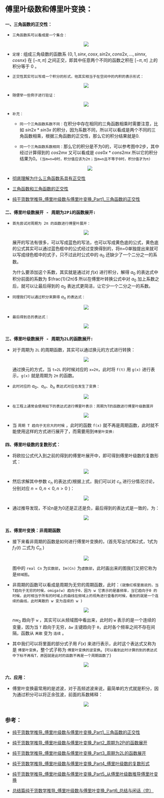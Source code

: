 # `傅里叶级数和傅里叶变换：`

### `一、三角函数的正交性：`

* `三角函数系可以看成是一个集合：`

    <div align=center><img  src="./static/三角函数集.jpg"/></div>

* `定理：`组成三角级数的函数系 $\{0,1,sinx,cosx,sin2x,cons2x,...,sinnx,cosnx\}$ 在 $[-π,π]$ 之间正交，即其中任意两个不同的函数之积在 $[-π,π]$ 上的积分等于 0 。


* `正交性其实可以写成一个积分的形式，他其实相当于在空间中的内积的表示形式：`

    <div align=center><img  src="./static/三角函数集2.png"/></div>

* `随便举一些例子进行验证：`

    <div align=center><img  src="./static/三角函数集3.png"/></div>


* `补充：`
  
  * `同一个三角函数系数不同：`在积分中存在相同的三角函数相乘时需要注意，比如 $sin2x*sin3x$ 的积分，因为系数不同，所以可以看成是两个不同的三角函数相乘，根据三角函数的正交性，那么它的积分结果就是0.

  * `同一个三角函数系数相同：`那么它的积分是不为0的，可以参考图中2步，其中经过计算得到的 $cos2mx$ 又可以看成是 $cos0x*cons2mx$ 所以它的积分结果为0。`(当m=n=0时，积分值应该为2π；当m=n且不等于0时，积分值才为π)`

    <div align=center><img  src="./static/三角函数集4.png"/></div>


* [彻底理解为什么三角函数系具有正交性](https://zhuanlan.zhihu.com/p/341796771)


* [三角函数和三角函数的正交性](https://blog.csdn.net/qingkongyeyue/article/details/58062131)

* [纯干货数学推导_傅里叶级数与傅里叶变换_Part1_三角函数的正交性](https://www.bilibili.com/video/BV1Et411R78v/?spm_id_from=333.337.search-card.all.click&vd_source=caf90f9466fd52eb07bb4be5ca57fb1f)
  
### `二、傅里叶级数展开 - 周期为2Pi的函数展开:`

* `首先尝试对周期为 2π 的函数进行傅里叶展开：`
  
    <div align=center><img  src="./static/傅里叶变换周期为2π1.png"/></div>

    展开的写法有很多，可以写成蓝色的写法，也可以写成黄色底的公式，黄色底的公式其实可以通过蓝色框中的公式经过变换得到的，将n=0单独提出来就可以写成绿色框中的式子，只不过此时公式中的 $a_0$ 还缺少了一个二分之一的系数。
    
    为什么要添加这个系数，其实就是通过对 $f(x)$ 进行积分，解得 $a_0$ 的表达式中积分前面的系数为 $\frac{1}{2π}$ 所以在傅里叶转换公式中对 $a_0$ 加上系数之后，就可以让最后得到的 $a_0$ 表达式更简洁，让它少一个二分之一的系数。

* `同理我们可以通过积分来算得` $a_n$ `的表达式：`

    <div align=center><img  src="./static/傅里叶变换周期为2π3.png"/></div>



* `最后得到总的表达式：`


    <div align=center><img  src="./static/傅里叶变换周期为2π2.png"/></div>


### `三、傅里叶级数展开 - 周期为2L的函数展开:`

* 对于周期为 `2L` 的周期函数，其实可以通过换元的方式进行转换：


    <div align=center><img  src="./static/傅里叶变换周期为2L1.png"/></div>

    通过换元的方式，当 `t=2L` 的时候对应的 `x=2π`，此时将 `f(t)` 用 `g(x)` 进行表示，`g(x)` 就是周期为 `2π` 的函数。


* `此时对应的` $a_0$、$a_n$、$b_n$ `表达式对应也发生了变换：`

    <div align=center><img  src="./static/傅里叶变换周期为2L2.png"/></div>


* `在工程上通常会使用如下的表达式进行傅里叶表示：周期为T的函数进行傅里叶级数展开`
  
    <div align=center><img  src="./static/傅里叶变换周期为2L3.png"/></div>

* 当 `周期 T 趋向于无穷大的时候` ，此时的函数 `f(x)` 就不再是周期函数，此时就不能使用这样的方式进行展开了，而需要用到`傅里叶变换:`


### `四、傅里叶级数的复数形式：`


* 将欧拉公式代入到之前的得到的傅里叶展开中，即可得到傅里叶级数的复数形式：


    <div align=center><img  src="./static/傅里叶级数的复数形式1.png"/></div>

* 然后求解其中参数 $c_n$ 的表达式(根据上式，我们可以对 $c_n$ 进行分情况讨论，分别对应 $n=0 ,n <0 , n>0$ )：


    <div align=center><img  src="./static/傅里叶级数的复数形式2.png"/></div>


* 通过推导发现，不论n是为0还是正还是负，最后得到的表达式是一致的，为：
  
    <div align=center><img  src="./static/傅里叶级数的复数形式3.png"/></div>

### `五、傅里叶变换：非周期函数`

* 接下来看非周期的函数是如何进行傅里叶变换的，(首先写出1式和2式，1式为 $f_T(t)$ 二式为 $C_n$ )
  
    <div align=center><img  src="./static/傅里叶变换0.png"/></div>

    图中的 `real Cn` 为`实数部`，`Im(Cn)` 为`虚数部`，此时画出来的图我们又把它称为是`频域图`。


* 非周期的函数可以看成是周期为无穷的周期函数，此时：`(就像红框里面说的，当T趋向于无穷的时候，omiga(w) 趋向于0，因为 w 它表示的是基频率，当它趋向于0 的时候，此时相当于所有的时域上的曲线在频域上的视角进行查看的时候，看到的就是一个连续的曲线，此时离散的 w 变为连续的 w )`

    <div align=center><img  src="./static/傅里叶变换1.png"/></div>

    $nw_0$ 趋向于 `w` ，其实可以从频域图中看出来，此时的 `w` 表示的是一个连续的变量，因为当 `T` 趋向于无穷，`Δw` 主键趋向于 `0`，此时各个频率之间不存在间隔，函数从 `离散` 变为 `连续` 。

* 其中我们可以将里面的部分式子用 $F(x)$ 来进行表示，此时这个表达式又称为是 `傅里叶变换`，整个式子称为 `傅里叶变换的逆变换`。(`可以看到此时计算的到的表达式中下标不再有T，原因就是此时的函数不再是一个周期函数了`)

    <div align=center><img  src="./static/傅里叶变换2.png"/></div>


### `六、应用：`

* 傅里叶变换最常用的是滤波，对于高频滤波来说，最简单的方式就是积分，因为通过积分可以将正余弦波，前面的系数稀释：

    <div align=center><img  src="./static/应用.png"/></div>




## `参考：`

* [纯干货数学推导_傅里叶级数与傅里叶变换_Part1_三角函数的正交性](https://www.bilibili.com/video/BV1Et411R78v/?spm_id_from=333.337.search-card.all.click&vd_source=caf90f9466fd52eb07bb4be5ca57fb1f)


* [纯干货数学推导_傅里叶级数与傅里叶变换_Part2_周期为2Pi的函数展开](https://www.bilibili.com/video/BV17t411d7hm/?spm_id_from=333.788.recommend_more_video.-1&vd_source=caf90f9466fd52eb07bb4be5ca57fb1f)

* [纯干货数学推导_傅里叶级数与傅里叶变换_Part3_周期为2L的函数展开](https://www.bilibili.com/video/BV1wb411K7Kp/)

* [纯干货数学推导_傅里叶级数与傅里叶变换_Part4_傅里叶级数的复数形式](https://www.bilibili.com/video/BV13b411P7mU/)

* [纯干货数学推导_傅里叶级数与傅里叶变换_Part5_从傅里叶级数推导傅里叶变换](https://www.bilibili.com/video/BV1jt411U7Bp/?spm_id_from=333.788.recommend_more_video.-1&vd_source=caf90f9466fd52eb07bb4be5ca57fb1f)

* [总结篇纯干货数学推导_傅里叶级数与傅里叶变换_Part6_总结与闲话（完）]()






